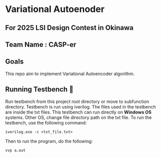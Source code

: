 # Variational Autoenoder
## For 2025 LSI Design Contest in Okinawa

## Team Name : CASP-er

## Goals
This repo aim to implement Variational Autoencoder algorithm. 


## Running Testbench 🚀
Run testbench from this project root directory or move to subfunction directory. Testbench is run using iverilog. The files used in the testbench are inside the txt files. This testbench can run directly on **Windows OS** systems. Other OS, change file directory path on the txt file.
To run the testbench, use the following command: 

```
iverilog.exe -c <txt_file.txt>
```

Then to run the program, do the following:

```
vvp a.out
```